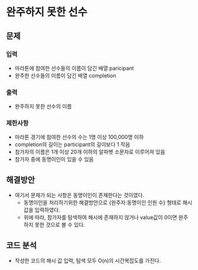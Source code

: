 # 완주하지 못한 선수


## 문제

### 입력
- 마라톤에 참여한 선수들의 이름이 담긴 배열 paricipant
- 완주한 선수들의 이름이 담긴 배열 completion

### 출력
- 완주하지 못한 선수의 이름

### 제한사항
- 마라톤 경기에 참여한 선수의 수는 1명 이상 100,000명 이하
- completion의 길이는 participant의 길이보다 1 작음
- 참가자의 이름은 1개 이상 20개 이하의 알파벳 소문자로 이루어져 있음
- 참가자 중에 동명이인이 있을 수 있음


## 해결방안
- 여기서 문제가 되는 사항은 동명이인이 존재한다는 것이였다.
    - 동명이인을 처리하기위한 해결방안으로 {완주자:동명이인 인원 수} 형태로 해시값을 입력하였다.
    - 위에 따라, 참가자를 탐색하여 해시에 존재하지 않거나 value값이 0이면 완주하지 못한 것으로 볼 수 있다.


## 코드 분석
- 작성한 코드의 해시 값 입력, 탐색 모두 O(n)의 시간복잡도를 가진다.
